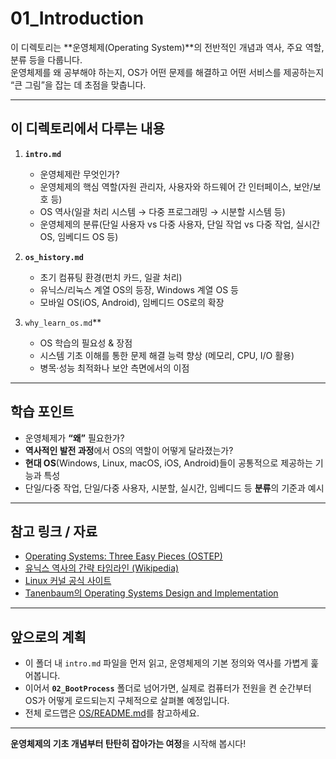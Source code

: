 # 01_Introduction

이 디렉토리는 **운영체제(Operating System)**의 전반적인 개념과 역사, 주요 역할, 분류 등을 다룹니다.  
운영체제를 왜 공부해야 하는지, OS가 어떤 문제를 해결하고 어떤 서비스를 제공하는지 “큰 그림”을 잡는 데 초점을 맞춥니다.

---

## 이 디렉토리에서 다루는 내용

1. **`intro.md`**  
   - 운영체제란 무엇인가?  
   - 운영체제의 핵심 역할(자원 관리자, 사용자와 하드웨어 간 인터페이스, 보안/보호 등)  
   - OS 역사(일괄 처리 시스템 → 다중 프로그래밍 → 시분할 시스템 등)  
   - 운영체제의 분류(단일 사용자 vs 다중 사용자, 단일 작업 vs 다중 작업, 실시간 OS, 임베디드 OS 등)

2. **`os_history.md`**
   - 초기 컴퓨팅 환경(펀치 카드, 일괄 처리)  
   - 유닉스/리눅스 계열 OS의 등장, Windows 계열 OS 등  
   - 모바일 OS(iOS, Android), 임베디드 OS로의 확장

3. `why_learn_os.md`**  
   - OS 학습의 필요성 & 장점  
   - 시스템 기초 이해를 통한 문제 해결 능력 향상 (메모리, CPU, I/O 활용)  
   - 병목·성능 최적화나 보안 측면에서의 이점

---

## 학습 포인트

- 운영체제가 **“왜”** 필요한가?  
- **역사적인 발전 과정**에서 OS의 역할이 어떻게 달라졌는가?  
- **현대 OS**(Windows, Linux, macOS, iOS, Android)들이 공통적으로 제공하는 기능과 특성  
- 단일/다중 작업, 단일/다중 사용자, 시분할, 실시간, 임베디드 등 **분류**의 기준과 예시

---

## 참고 링크 / 자료

- [Operating Systems: Three Easy Pieces (OSTEP)](http://pages.cs.wisc.edu/~remzi/Classes/537/)  
- [유닉스 역사의 간략 타임라인 (Wikipedia)](https://en.wikipedia.org/wiki/History_of_Unix)  
- [Linux 커널 공식 사이트](https://www.kernel.org/)  
- [Tanenbaum의 Operating Systems Design and Implementation](https://en.wikipedia.org/wiki/Andrew_S._Tanenbaum)  

---

## 앞으로의 계획

- 이 폴더 내 `intro.md` 파일을 먼저 읽고, 운영체제의 기본 정의와 역사를 가볍게 훑어봅니다.  
- 이어서 **`02_BootProcess`** 폴더로 넘어가면, 실제로 컴퓨터가 전원을 켠 순간부터 OS가 어떻게 로드되는지 구체적으로 살펴볼 예정입니다.  
- 전체 로드맵은 [OS/README.md](../README.md)를 참고하세요.

---

**운영체제의 기초 개념부터 탄탄히 잡아가는 여정**을 시작해 봅시다! 
